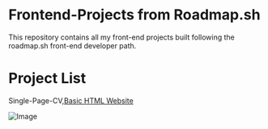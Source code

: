 # Frontend-Projects from Roadmap.sh
This repository contains all my front-end projects built following the roadmap.sh front-end developer path.

# Project List
Single-Page-CV,<a href="https://roadmap.sh/projects/basic-html-website">Basic HTML Website</a>




![Image](https://github.com/user-attachments/assets/52c4427f-a6f5-4cba-a16f-43d31e97a351)
